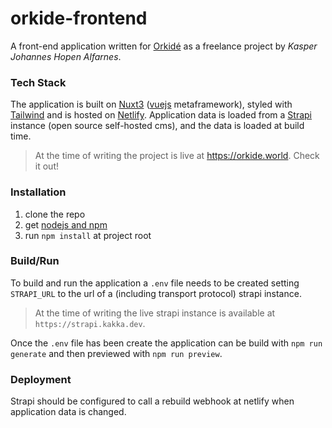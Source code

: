 # orkide-frontend
A front-end application written for [Orkidé](https://www.instagram.com/orkide.world/) as a freelance project by *Kasper Johannes Hopen Alfarnes*.

### Tech Stack
The application is built on [Nuxt3](https://github.com/nuxt/framework) ([vuejs](https://github.com/vuejs/core) metaframework), styled with [Tailwind](https://tailwindcss.com/) and is hosted on [Netlify](https://www.netlify.com/). Application data is loaded from a [Strapi](https://strapi.io/) instance (open source self-hosted cms), and the data is loaded at build time.

> At the time of writing the project is live at https://orkide.world. Check it out!

### Installation
 1. clone the repo
 2. get [nodejs and npm](https://nodejs.org/en/)
 3. run `npm install` at project root


### Build/Run
To build and run the application a `.env` file needs to be created setting `STRAPI_URL` to the url of a (including transport protocol) strapi instance.

> At the time of writing the live strapi instance is available at `https://strapi.kakka.dev`.

Once the `.env` file has been create the application can be build with `npm run generate` and then previewed with `npm run preview`.

### Deployment
Strapi should be configured to call a rebuild webhook at netlify when application data is changed.


